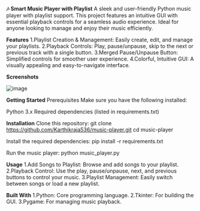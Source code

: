 __🎶 Smart Music Player with Playlist__
A sleek and user-friendly Python music player with playlist support. This project features an intuitive GUI with essential playback controls for a seamless audio experience. Ideal for anyone looking to manage and enjoy their music efficiently.

__Features__
1.Playlist Creation & Management: Easily create, edit, and manage your playlists.
2.Playback Controls: Play, pause/unpause, skip to the next or previous track with a single button.
3.Merged Pause/Unpause Button: Simplified controls for smoother user experience.
4.Colorful, Intuitive GUI: A visually appealing and easy-to-navigate interface.

__Screenshots__

![image](https://github.com/user-attachments/assets/3c0d8351-8867-4d46-b733-16f6b624f4d1)

__Getting Started__
Prerequisites
Make sure you have the following installed:

Python 3.x
Required dependencies (listed in requirements.txt)

__Installation__
Clone this repository:
git clone https://github.com/Karthikraja536/music-player.git
cd music-player

Install the required dependencies:
pip install -r requirements.txt

Run the music player:
python music_player.py

__Usage__
1.Add Songs to Playlist: Browse and add songs to your playlist.
2.Playback Control: Use the play, pause/unpause, next, and previous buttons to control your music.
3.Playlist Management: Easily switch between songs or load a new playlist.

__Built With__
1.Python: Core programming language.
2.Tkinter: For building the GUI.
3.Pygame: For managing music playback.
